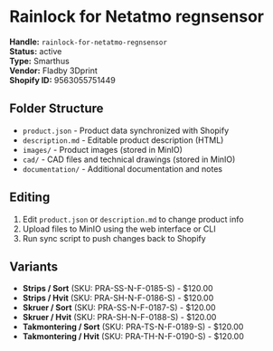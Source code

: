 # Rainlock for Netatmo regnsensor

**Handle:** `rainlock-for-netatmo-regnsensor`  
**Status:** active  
**Type:** Smarthus  
**Vendor:** Fladby 3Dprint  
**Shopify ID:** 9563055751449  

## Folder Structure

- `product.json` - Product data synchronized with Shopify
- `description.md` - Editable product description (HTML)
- `images/` - Product images (stored in MinIO)
- `cad/` - CAD files and technical drawings (stored in MinIO)
- `documentation/` - Additional documentation and notes

## Editing

1. Edit `product.json` or `description.md` to change product info
2. Upload files to MinIO using the web interface or CLI
3. Run sync script to push changes back to Shopify

## Variants

- **Strips / Sort** (SKU: PRA-SS-N-F-0185-S) - $120.00
- **Strips / Hvit** (SKU: PRA-SH-N-F-0186-S) - $120.00
- **Skruer / Sort** (SKU: PRA-SS-N-F-0187-S) - $120.00
- **Skruer / Hvit** (SKU: PRA-SH-N-F-0188-S) - $120.00
- **Takmontering / Sort** (SKU: PRA-TS-N-F-0189-S) - $120.00
- **Takmontering / Hvit** (SKU: PRA-TH-N-F-0190-S) - $120.00
